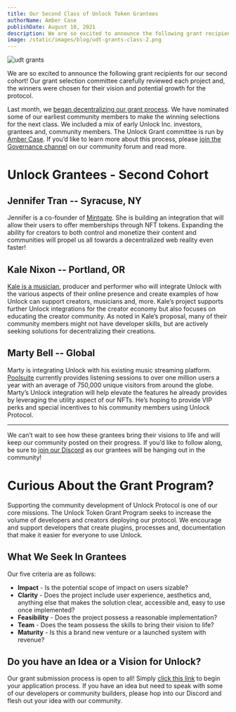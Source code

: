 ```yaml
---
title: Our Second Class of Unlock Token Grantees
authorName: Amber Case
publishDate: August 10, 2021
description: We are so excited to announce the following grant recipients for our second cohort! Our grant selection committee carefully reviewed each project and, the winners were chosen for their vision and potential growth for the protocol.
image: /static/images/blog/udt-grants-class-2.png
---
```


![udt grants](/static/images/blog/udt-grants-class-2.png)

We are so excited to announce the following grant recipients for our second cohort! Our grant selection committee carefully reviewed each project and, the winners were chosen for their vision and potential growth for the protocol.

Last month, we [began decentralizing our grant process](https://unlock.community/t/decentralizing-the-grants-process/106/4). We have nominated some of our earliest community members to make the winning selections for the next class. We included a mix of early Unlock Inc. investors, grantees and, community members. The Unlock Grant committee is run by [Amber Case](https://twitter.com/caseorganic). If you’d like to learn more about this process, please [join the Governance channel](https://unlock.community/t/decentralizing-the-grants-process/106) on our community forum and read more.

# Unlock Grantees - Second Cohort

## Jennifer Tran -- Syracuse, NY

Jennifer is a co-founder of [Mintgate](https://www.mintgate.app/). She is building an integration that will allow their users to offer memberships through NFT tokens. Expanding the ability for creators to both control and monetize their content and communities will propel us all towards a decentralized web reality even faster!


## Kale Nixon -- Portland, OR

[Kale is a musician](https://www.leisureaudio.org/), producer and performer who will integrate Unlock with the various aspects of their online presence and create examples of how Unlock can support creators, musicians and, more. Kale’s project supports further Unlock integrations for the creator economy but also focuses on educating the creator community. As noted in Kale’s proposal, many of their community members might not have developer skills, but are actively seeking solutions for decentralizing their creations.

## Marty Bell -- Global

Marty is integrating Unlock with his existing music streaming platform. [Poolsuite](https://poolsuite.net/) currently provides listening sessions to over one million users a year with an average of 750,000 unique visitors from around the globe. Marty’s Unlock integration will help elevate the features he already provides by leveraging the utility aspect of our NFTs. He’s hoping to provide VIP perks and special incentives to his community members using Unlock Protocol.

___

We can’t wait to see how these grantees bring their visions to life and will keep our community posted on their progress. If you’d like to follow along, be sure to [join our Discord](https://discord.gg/Ah6ZEJyTDp) as our grantees will be hanging out in the community!

# Curious About the Grant Program?

Supporting the community development of Unlock Protocol is one of our core missions. The Unlock Token Grant Program seeks to increase the volume of developers and creators deploying our protocol. We encourage and support developers that create plugins, processes and, documentation that make it easier for everyone to use Unlock.

## What We Seek In Grantees

Our five criteria are as follows:

* **Impact** - Is the potential scope of impact on users sizable?
* **Clarity** - Does the project include user experience, aesthetics and, anything else that makes the solution clear, accessible and, easy to use once implemented?
* **Feasibility** - Does the project possess a reasonable implementation?
* **Team** - Does the team possess the skills to bring their vision to life?
* **Maturity** - Is this a brand new venture or a launched system with revenue?

## Do you have an Idea or a Vision for Unlock?

Our grant submission process is open to all! Simply [click this link](https://share.hsforms.com/1gAdLgNOESNCWJ9bJxCUAMwbvg22) to begin your application process. If you have an idea but need to speak with some of our developers or community builders, please hop into our Discord and flesh out your idea with our community.

